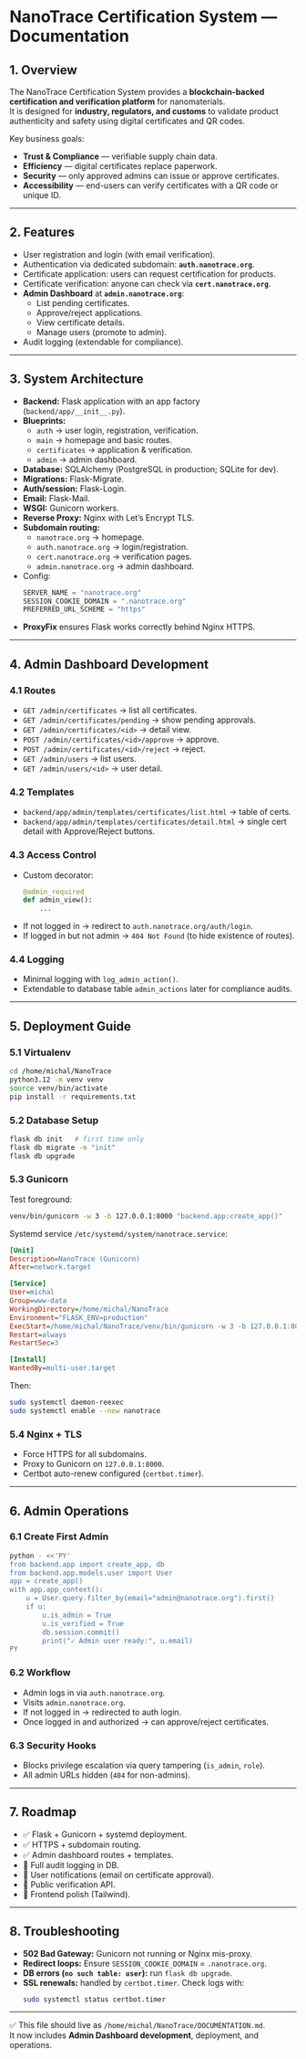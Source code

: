 # NanoTrace Certification System — Documentation

## 1. Overview
The NanoTrace Certification System provides a **blockchain-backed certification and verification platform** for nanomaterials.  
It is designed for **industry, regulators, and customs** to validate product authenticity and safety using digital certificates and QR codes.  

Key business goals:  
- **Trust & Compliance** — verifiable supply chain data.  
- **Efficiency** — digital certificates replace paperwork.  
- **Security** — only approved admins can issue or approve certificates.  
- **Accessibility** — end-users can verify certificates with a QR code or unique ID.  

---

## 2. Features
- User registration and login (with email verification).  
- Authentication via dedicated subdomain: **`auth.nanotrace.org`**.  
- Certificate application: users can request certification for products.  
- Certificate verification: anyone can check via **`cert.nanotrace.org`**.  
- **Admin Dashboard** at **`admin.nanotrace.org`**:
  - List pending certificates.  
  - Approve/reject applications.  
  - View certificate details.  
  - Manage users (promote to admin).  
- Audit logging (extendable for compliance).  

---

## 3. System Architecture
- **Backend:** Flask application with an app factory (`backend/app/__init__.py`).  
- **Blueprints:**  
  - `auth` → user login, registration, verification.  
  - `main` → homepage and basic routes.  
  - `certificates` → application & verification.  
  - `admin` → admin dashboard.  
- **Database:** SQLAlchemy (PostgreSQL in production; SQLite for dev).  
- **Migrations:** Flask-Migrate.  
- **Auth/session:** Flask-Login.  
- **Email:** Flask-Mail.  
- **WSGI:** Gunicorn workers.  
- **Reverse Proxy:** Nginx with Let’s Encrypt TLS.  
- **Subdomain routing:**  
  - `nanotrace.org` → homepage.  
  - `auth.nanotrace.org` → login/registration.  
  - `cert.nanotrace.org` → verification pages.  
  - `admin.nanotrace.org` → admin dashboard.  
- Config:  
  ```python
  SERVER_NAME = "nanotrace.org"
  SESSION_COOKIE_DOMAIN = ".nanotrace.org"
  PREFERRED_URL_SCHEME = "https"
  ```  
- **ProxyFix** ensures Flask works correctly behind Nginx HTTPS.  

---

## 4. Admin Dashboard Development

### 4.1 Routes
- `GET /admin/certificates` → list all certificates.  
- `GET /admin/certificates/pending` → show pending approvals.  
- `GET /admin/certificates/<id>` → detail view.  
- `POST /admin/certificates/<id>/approve` → approve.  
- `POST /admin/certificates/<id>/reject` → reject.  
- `GET /admin/users` → list users.  
- `GET /admin/users/<id>` → user detail.  

### 4.2 Templates
- `backend/app/admin/templates/certificates/list.html` → table of certs.  
- `backend/app/admin/templates/certificates/detail.html` → single cert detail with Approve/Reject buttons.  

### 4.3 Access Control
- Custom decorator:  
  ```python
  @admin_required
  def admin_view():
      ...
  ```
- If not logged in → redirect to `auth.nanotrace.org/auth/login`.  
- If logged in but not admin → `404 Not Found` (to hide existence of routes).  

### 4.4 Logging
- Minimal logging with `log_admin_action()`.  
- Extendable to database table `admin_actions` later for compliance audits.  

---

## 5. Deployment Guide

### 5.1 Virtualenv
```bash
cd /home/michal/NanoTrace
python3.12 -m venv venv
source venv/bin/activate
pip install -r requirements.txt
```

### 5.2 Database Setup
```bash
flask db init   # first time only
flask db migrate -m "init"
flask db upgrade
```

### 5.3 Gunicorn
Test foreground:
```bash
venv/bin/gunicorn -w 3 -b 127.0.0.1:8000 "backend.app:create_app()"
```

Systemd service `/etc/systemd/system/nanotrace.service`:
```ini
[Unit]
Description=NanoTrace (Gunicorn)
After=network.target

[Service]
User=michal
Group=www-data
WorkingDirectory=/home/michal/NanoTrace
Environment="FLASK_ENV=production"
ExecStart=/home/michal/NanoTrace/venv/bin/gunicorn -w 3 -b 127.0.0.1:8000 "backend.app:create_app()"
Restart=always
RestartSec=3

[Install]
WantedBy=multi-user.target
```
Then:
```bash
sudo systemctl daemon-reexec
sudo systemctl enable --now nanotrace
```

### 5.4 Nginx + TLS
- Force HTTPS for all subdomains.  
- Proxy to Gunicorn on `127.0.0.1:8000`.  
- Certbot auto-renew configured (`certbot.timer`).  

---

## 6. Admin Operations

### 6.1 Create First Admin
```bash
python - <<'PY'
from backend.app import create_app, db
from backend.app.models.user import User
app = create_app()
with app.app_context():
    u = User.query.filter_by(email="admin@nanotrace.org").first()
    if u:
        u.is_admin = True
        u.is_verified = True
        db.session.commit()
        print("✓ Admin user ready:", u.email)
PY
```

### 6.2 Workflow
- Admin logs in via `auth.nanotrace.org`.  
- Visits `admin.nanotrace.org`.  
- If not logged in → redirected to auth login.  
- Once logged in and authorized → can approve/reject certificates.  

### 6.3 Security Hooks
- Blocks privilege escalation via query tampering (`is_admin`, `role`).  
- All admin URLs hidden (`404` for non-admins).  

---

## 7. Roadmap
- ✅ Flask + Gunicorn + systemd deployment.  
- ✅ HTTPS + subdomain routing.  
- ✅ Admin dashboard routes + templates.  
- 🚧 Full audit logging in DB.  
- 🚧 User notifications (email on certificate approval).  
- 🚧 Public verification API.  
- 🚧 Frontend polish (Tailwind).  

---

## 8. Troubleshooting
- **502 Bad Gateway:** Gunicorn not running or Nginx mis-proxy.  
- **Redirect loops:** Ensure `SESSION_COOKIE_DOMAIN` = `.nanotrace.org`.  
- **DB errors (`no such table: user`):** run `flask db upgrade`.  
- **SSL renewals:** handled by `certbot.timer`. Check logs with:  
  ```bash
  sudo systemctl status certbot.timer
  ```  

---

✅ This file should live as `/home/michal/NanoTrace/DOCUMENTATION.md`.  
It now includes **Admin Dashboard development**, deployment, and operations.  
